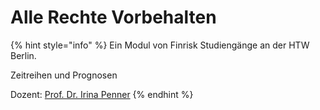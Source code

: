 # Alle Rechte Vorbehalten

{% hint style="info" %}
Ein Modul von Finrisk Studiengänge an der HTW Berlin.  

Zeitreihen und Prognosen

Dozent: [Prof. Dr. Irina Penner](https://www.htw-berlin.de/hochschule/personen/person/?eid=9859)
{% endhint %}

 



 

